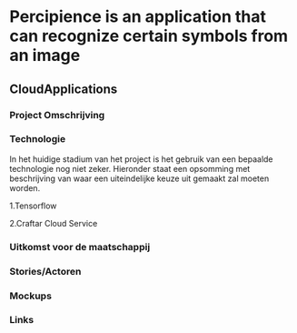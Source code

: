 # Percipience is an application that can recognize certain symbols from an image
## CloudApplications
### Project Omschrijving

### Technologie
In het huidige stadium van het project is het gebruik van een bepaalde technologie nog niet zeker. Hieronder staat een opsomming met beschrijving van waar een uiteindelijke keuze uit gemaakt zal moeten worden. 

1.Tensorflow

2.Craftar Cloud Service

### Uitkomst voor de maatschappij

### Stories/Actoren

### Mockups

### Links
